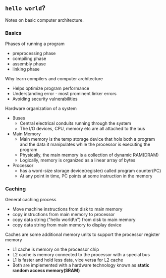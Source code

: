## `hello world`?

Notes on basic computer architecture.

### Basics
Phases of running a program
- preprocessing phase
- compiling phase
- assembly phase
- linking phase

Why learn compilers and computer architecture
- Helps optimize program performance
- Understanding error - most prominent linker errors
- Avoiding security vulnerabilities


Hardware organization of a system
- Buses
    - Central electrical conduits running through the system
    - The I/O devices, CPU, memory etc are all attached to the bus
- Main Memory
    - Main memory is the temp storage device that hols both a program and the data it manipulates while the processor is executing the program
    - Physically, the main memory is a collection of dynamic RAM(DRAM)
    - Logically, memory is organized as a linear array of bytes
- Processor
     - has a word-size storage device(register) called program counter(PC)
     - At any point in time, PC points at some instruction in the memory


### Caching
General caching process
- Move machine instructions from disk to main memory
- copy instructions from main memory to processor
- copy data string ("hello world\n") from disk to main memory
- copy data string from main memory to display device

Caches are some additional memory units to support the processor register memory
- L1 cache is memory on the processor chip
- L2 cache is memory connected to the processor with a special bus
- L1 is faster and hold less data, vice versa for L2 cache
- Both are implemented with a hardware technology known as **static random access memory(SRAM)**
